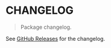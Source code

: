 # CHANGELOG

> Package changelog.

See [GitHub Releases](https://github.com/stdlib-js/assert-is-float64vector-like/releases) for the changelog.